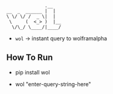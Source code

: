 	              .__   
	__  _  ______ |  |  
	\ \/ \/ /  _ \|  |  
	 \     (  <_> )  |__
	  \/\_/ \____/|____/
	                    

- `wol` -> instant query to wolframalpha

## How To Run

- pip install wol

- wol "enter-query-string-here"